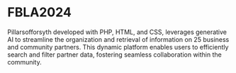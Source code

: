 # FBLA2024
Pillarsofforsyth developed with PHP, HTML, and CSS, leverages generative AI to streamline the organization and retrieval of information on 25 business and community partners. This dynamic platform enables users to efficiently search and filter partner data, fostering seamless collaboration within the community.
